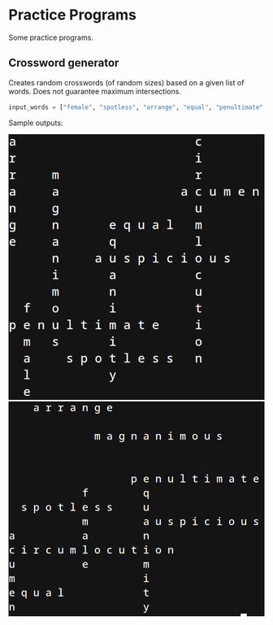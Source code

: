 # Practice Programs
Some practice programs.

## Crossword generator
Creates random crosswords (of random sizes) based on a given list of words. Does not guarantee maximum intersections.

```python
input_words = ["female", "spotless", "arrange", "equal", "penultimate", "equanimity", "circumlocution", "auspicious", "acumen", "magnanimous"]
```
Sample outputs:

![crossword_sample_1](/python_code/crossword_generator/sample_output_1.png?raw=true)
![crossword_sample_2](/python_code/crossword_generator/sample_output_2.png?raw=true)
